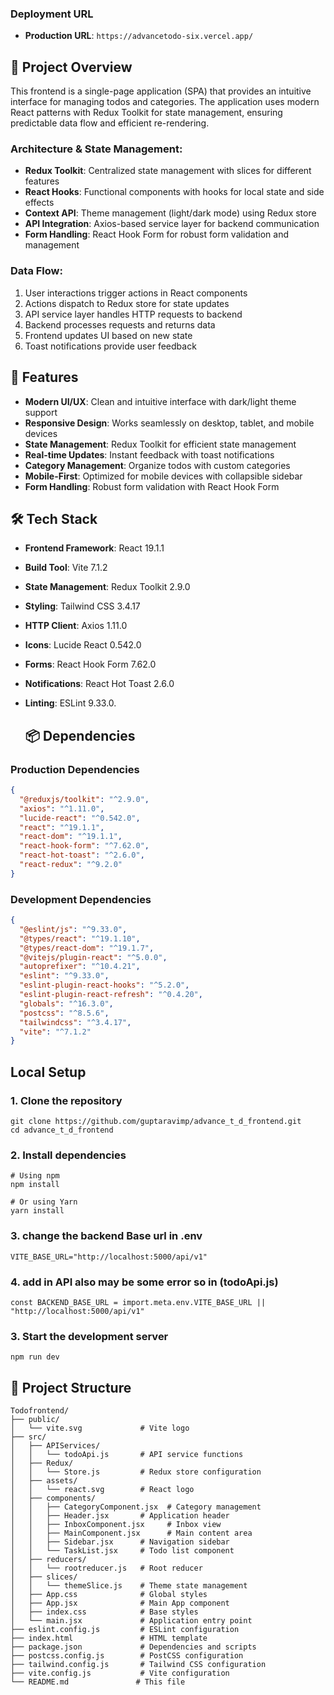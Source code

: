 ### Deployment URL
- **Production URL**: `https://advancetodo-six.vercel.app/`

## 📖 Project Overview

This frontend is a single-page application (SPA) that provides an intuitive interface for managing todos and categories. The application uses modern React patterns with Redux Toolkit for state management, ensuring predictable data flow and efficient re-rendering.

### Architecture & State Management:
- **Redux Toolkit**: Centralized state management with slices for different features
- **React Hooks**: Functional components with hooks for local state and side effects
- **Context API**: Theme management (light/dark mode) using Redux store
- **API Integration**: Axios-based service layer for backend communication
- **Form Handling**: React Hook Form for robust form validation and management

### Data Flow:
1. User interactions trigger actions in React components
2. Actions dispatch to Redux store for state updates
3. API service layer handles HTTP requests to backend
4. Backend processes requests and returns data
5. Frontend updates UI based on new state
6. Toast notifications provide user feedback

## 🚀 Features

- **Modern UI/UX**: Clean and intuitive interface with dark/light theme support
- **Responsive Design**: Works seamlessly on desktop, tablet, and mobile devices
- **State Management**: Redux Toolkit for efficient state management
- **Real-time Updates**: Instant feedback with toast notifications
- **Category Management**: Organize todos with custom categories
- **Mobile-First**: Optimized for mobile devices with collapsible sidebar
- **Form Handling**: Robust form validation with React Hook Form

## 🛠️ Tech Stack

- **Frontend Framework**: React 19.1.1
- **Build Tool**: Vite 7.1.2
- **State Management**: Redux Toolkit 2.9.0
- **Styling**: Tailwind CSS 3.4.17
- **HTTP Client**: Axios 1.11.0
- **Icons**: Lucide React 0.542.0
- **Forms**: React Hook Form 7.62.0
- **Notifications**: React Hot Toast 2.6.0
- **Linting**: ESLint 9.33.0.

  ## 📦 Dependencies

### Production Dependencies
```json
{
  "@reduxjs/toolkit": "^2.9.0",
  "axios": "^1.11.0",
  "lucide-react": "^0.542.0",
  "react": "^19.1.1",
  "react-dom": "^19.1.1",
  "react-hook-form": "^7.62.0",
  "react-hot-toast": "^2.6.0",
  "react-redux": "^9.2.0"
}
```

### Development Dependencies
```json
{
  "@eslint/js": "^9.33.0",
  "@types/react": "^19.1.10",
  "@types/react-dom": "^19.1.7",
  "@vitejs/plugin-react": "^5.0.0",
  "autoprefixer": "^10.4.21",
  "eslint": "^9.33.0",
  "eslint-plugin-react-hooks": "^5.2.0",
  "eslint-plugin-react-refresh": "^0.4.20",
  "globals": "^16.3.0",
  "postcss": "^8.5.6",
  "tailwindcss": "^3.4.17",
  "vite": "^7.1.2"
}
```


## Local Setup
### 1. Clone the repository
```
git clone https://github.com/guptaravimp/advance_t_d_frontend.git
cd advance_t_d_frontend

```
### 2. Install dependencies
```
# Using npm
npm install

# Or using Yarn
yarn install

```
### 3. change the backend Base url in .env 
```
VITE_BASE_URL="http://localhost:5000/api/v1"
```

### 4. add in API also may be some error so in (todoApi.js)

```
const BACKEND_BASE_URL = import.meta.env.VITE_BASE_URL || "http://localhost:5000/api/v1"

```

### 3. Start the development server
```
npm run dev
```

## 📁 Project Structure

```
Todofrontend/
├── public/
│   └── vite.svg             # Vite logo
├── src/
│   ├── APIServices/
│   │   └── todoApi.js       # API service functions
│   ├── Redux/
│   │   └── Store.js         # Redux store configuration
│   ├── assets/
│   │   └── react.svg        # React logo
│   ├── components/
│   │   ├── CategoryComponent.jsx  # Category management
│   │   ├── Header.jsx       # Application header
│   │   ├── InboxComponent.jsx     # Inbox view
│   │   ├── MainComponent.jsx      # Main content area
│   │   ├── Sidebar.jsx      # Navigation sidebar
│   │   └── TaskList.jsx     # Todo list component
│   ├── reducers/
│   │   └── rootreducer.js   # Root reducer
│   ├── slices/
│   │   └── themeSlice.js    # Theme state management
│   ├── App.css              # Global styles
│   ├── App.jsx              # Main App component
│   ├── index.css            # Base styles
│   └── main.jsx             # Application entry point
├── eslint.config.js         # ESLint configuration
├── index.html               # HTML template
├── package.json             # Dependencies and scripts
├── postcss.config.js        # PostCSS configuration
├── tailwind.config.js       # Tailwind CSS configuration
├── vite.config.js           # Vite configuration
└── README.md               # This file
```


